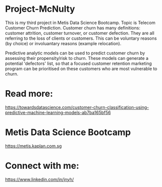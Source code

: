 # Project-McNulty
This is my third project in Metis Data Science Bootcamp. Topic is Telecom Customer Churn Prediction.
Customer churn has many definitions: customer attrition, customer turnover, or customer defection. They are all referring to the loss of clients or customers. This can be voluntary reasons (by choice) or involuantary reasons (example relocation).

Predictive analytic models can be used to predict customer churn by assessing their propensity/risk to churn. These models can generate a potential 'defectors' list, so that a focused customer retention marketing program can be prioritised on these customers who are most vulnerable to churn.

# Read more:
https://towardsdatascience.com/customer-churn-classification-using-predictive-machine-learning-models-ab7ba165bf56

# Metis Data Science Bootcamp
https://metis.kaplan.com.sg

# Connect with me:
https://www.linkedin.com/in/jnyh/
